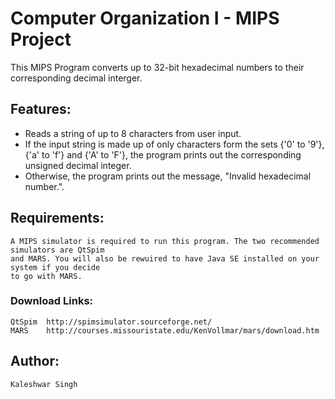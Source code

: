 # Computer Organization I - MIPS Project #

This MIPS Program converts up to 32-bit hexadecimal numbers to their corresponding decimal 
interger.

## Features: ##
  + Reads a string of up to 8 characters from user input.
  + If the input string is made up of only characters form the sets {'0' to '9'}, {'a' to 'f'} and {'A' to 'F'}, the program prints out the corresponding unsigned decimal integer.
  + Otherwise, the program prints out the message, "Invalid hexadecimal number.".

## Requirements: ##
	A MIPS simulator is required to run this program. The two recommended simulators are QtSpim 
	and MARS. You will also be rewuired to have Java SE installed on your system if you decide 
	to go with MARS.

### Download Links: ###
	QtSpim	http://spimsimulator.sourceforge.net/
	MARS	http://courses.missouristate.edu/KenVollmar/mars/download.htm

## Author: ##
	Kaleshwar Singh		

